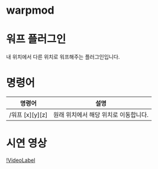 # warpmod
# 워프 플러그인

내 위치에서 다른 위치로 워프해주는 플러그인입니다.

# 명령어

|명령어|설명|
|------|---|
|/워프 [x][y][z]|원래 위치에서 해당 위치로 이동합니다.|

# 시연 영상
[!VideoLabel](https://www.youtube.com/watch?v=6FI_5201yac)

